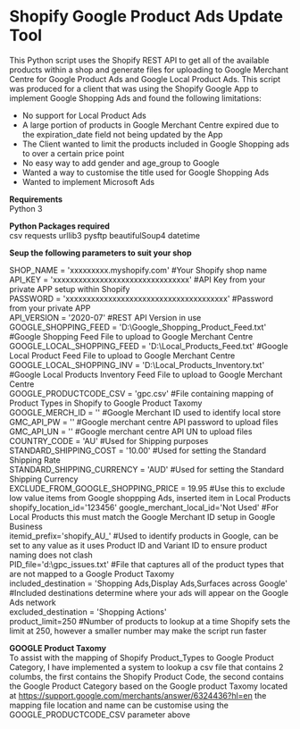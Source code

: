 # Shopify Google Product Ads Update Tool
This Python script uses the Shopify REST API to get all of the available products within a shop and generate files for uploading to Google Merchant Centre for Google Product Ads and Google Local Product Ads.  This script was
produced for a client that was using the Shopify Google App to implement Google Shopping Ads and found the following limitations:
- No support for Local Product Ads
- A large portion of products in Google Merchant Centre expired due to the expiration_date field not being updated by the App
- The Client wanted to limit the products included in Google Shopping ads to over a certain price point
- No easy way to add gender and age_group to Google
- Wanted a way to customise the title used for Google Shopping Ads
- Wanted to implement Microsoft Ads

<b>Requirements</b><br/>
Python 3

<b>Python Packages required</b><br/>
csv
requests
urllib3
pysftp
beautifulSoup4
datetime


<b>Seup the following parameters to suit your shop</b><br/>

SHOP_NAME = 'xxxxxxxxx.myshopify.com'                                           #Your Shopify shop name<br/>
API_KEY = 'xxxxxxxxxxxxxxxxxxxxxxxxxxxxxxxx'                                    #API Key from your private APP setup within Shopify<br/>
PASSWORD = 'xxxxxxxxxxxxxxxxxxxxxxxxxxxxxxxxxxxxxx'                             #Password from your private APP<br/>
API_VERSION = '2020-07'                                                         #REST API Version in use<br/>
GOOGLE_SHOPPING_FEED = 'D:\Google_Shopping_Product_Feed.txt'                    #Google Shopping Feed File to upload to Google Merchant Centre<br/>
GOOGLE_LOCAL_SHOPPING_FEED = 'D:\Local_Products_Feed.txt'                       #Google Local Product Feed File to upload to Google Merchant Centre<br/>
GOOGLE_LOCAL_SHOPPING_INV = 'D:\Local_Products_Inventory.txt'                   #Google Local Products Inventory Feed File to upload to Google Merchant Centre<br/>
GOOGLE_PRODUCTCODE_CSV = 'gpc.csv'                                              #File containing mapping of Product Types in Shopify to Google Product Taxomy<br/>
GOOGLE_MERCH_ID = ''                                                            #Google Merchant ID used to identify local store<br/>
GMC_API_PW = ''                                                                 #Google merchant centre API password to upload files<br/>
GMC_API_UN = ''                                                                 #Google merchant centre API UN to upload files<br/>
COUNTRY_CODE = 'AU'                                                             #Used for Shipping purposes<br/>
STANDARD_SHIPPING_COST = '10.00'                                                #Used for setting the Standard Shipping Rate<br/>
STANDARD_SHIPPING_CURRENCY = 'AUD'                                              #Used for setting the Standard Shipping Currency<br/>
EXCLUDE_FROM_GOOGLE_SHOPPING_PRICE = 19.95                                      #Use this to exclude low value items from Google shoppping Ads, inserted item in Local Products<br/>
shopify_location_id='123456'
google_merchant_local_id='Not Used'                                             #For Local Products this must match the Google Merchant ID setup in Google Business<br/>
itemid_prefix='shopify_AU_'                                                     #Used to identify products in Google, can be set to any value as it uses Product ID and Variant ID to ensure product naming does not clash<br/>
PID_file='d:\gpc_issues.txt'                                                    #File that captures all of the product types that are not mapped to a Google Product Taxomy<br/>
included_destination = 'Shopping Ads,Display Ads,Surfaces across Google'        #Included destinations determine where your ads will appear on the Google Ads network <br/>
excluded_destination = 'Shopping Actions'<br/>
product_limit=250                                                               #Number of products to lookup at a time Shopify sets the limit at 250, however a smaller number may make the script run faster<br/>

<b>GOOGLE Product Taxomy</b><br/>
To assist with the mapping of Shopify Product_Types to Google Product Category, I have implemented a system to lookup a csv file that contains 2 columbs, the first contains the Shopify Product Code, the second contains the Google Product Category based on the Google product Taxomy located at https://support.google.com/merchants/answer/6324436?hl=en the mapping file location and name can be customise using the GOOGLE_PRODUCTCODE_CSV parameter above
